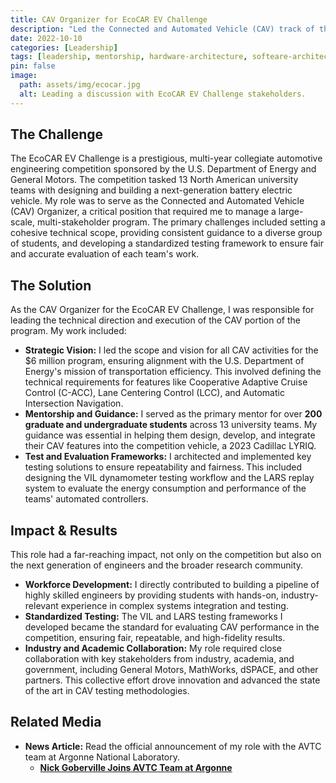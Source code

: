 ```yaml
---
title: CAV Organizer for EcoCAR EV Challenge
description: "Led the Connected and Automated Vehicle (CAV) track of the EcoCAR EV Challenge, a $6 million DOE program, guiding 13 university teams in developing next-generation autonomous systems."
date: 2022-10-10
categories: [Leadership]
tags: [leadership, mentorship, hardware-architecture, softeare-architecture]
pin: false
image:
  path: assets/img/ecocar.jpg
  alt: Leading a discussion with EcoCAR EV Challenge stakeholders.
---
```


## The Challenge

The EcoCAR EV Challenge is a prestigious, multi-year collegiate automotive engineering competition sponsored by the U.S. Department of Energy and General Motors. The competition tasked 13 North American university teams with designing and building a next-generation battery electric vehicle. My role was to serve as the Connected and Automated Vehicle (CAV) Organizer, a critical position that required me to manage a large-scale, multi-stakeholder program. The primary challenges included setting a cohesive technical scope, providing consistent guidance to a diverse group of students, and developing a standardized testing framework to ensure fair and accurate evaluation of each team's work.

## The Solution

As the CAV Organizer for the EcoCAR EV Challenge, I was responsible for leading the technical direction and execution of the CAV portion of the program. My work included:

* **Strategic Vision:** I led the scope and vision for all CAV activities for the $6 million program, ensuring alignment with the U.S. Department of Energy's mission of transportation efficiency. This involved defining the technical requirements for features like Cooperative Adaptive Cruise Control (C-ACC), Lane Centering Control (LCC), and Automatic Intersection Navigation.
* **Mentorship and Guidance:** I served as the primary mentor for over **200 graduate and undergraduate students** across 13 university teams. My guidance was essential in helping them design, develop, and integrate their CAV features into the competition vehicle, a 2023 Cadillac LYRIQ.
* **Test and Evaluation Frameworks:** I architected and implemented key testing solutions to ensure repeatability and fairness. This included designing the VIL dynamometer testing workflow and the LARS replay system to evaluate the energy consumption and performance of the teams' automated controllers.

## Impact & Results

This role had a far-reaching impact, not only on the competition but also on the next generation of engineers and the broader research community.

* **Workforce Development:** I directly contributed to building a pipeline of highly skilled engineers by providing students with hands-on, industry-relevant experience in complex systems integration and testing.
* **Standardized Testing:** The VIL and LARS testing frameworks I developed became the standard for evaluating CAV performance in the competition, ensuring fair, repeatable, and high-fidelity results.
* **Industry and Academic Collaboration:** My role required close collaboration with key stakeholders from industry, academia, and government, including General Motors, MathWorks, dSPACE, and other partners. This collective effort drove innovation and advanced the state of the art in CAV testing methodologies.

## Related Media

* **News Article:** Read the official announcement of my role with the AVTC team at Argonne National Laboratory.
    * **[Nick Goberville Joins AVTC Team at Argonne](https://avtcseries.org/news-media/nick-goberville-joins-avtc-team-at-argonne/)**